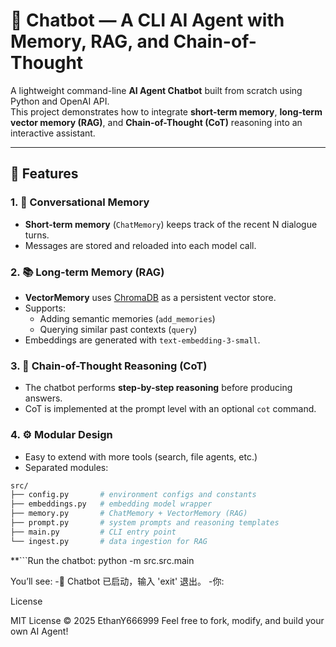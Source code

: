 # 🤖 Chatbot — A CLI AI Agent with Memory, RAG, and Chain-of-Thought

A lightweight command-line **AI Agent Chatbot** built from scratch using Python and OpenAI API.  
This project demonstrates how to integrate **short-term memory**, **long-term vector memory (RAG)**, and **Chain-of-Thought (CoT)** reasoning into an interactive assistant.

---

## 🧠 Features

### 1. 🔁 Conversational Memory
- **Short-term memory** (`ChatMemory`) keeps track of the recent N dialogue turns.  
- Messages are stored and reloaded into each model call.

### 2. 📚 Long-term Memory (RAG)
- **VectorMemory** uses [ChromaDB](https://docs.trychroma.com/) as a persistent vector store.  
- Supports:
  - Adding semantic memories (`add_memories`)
  - Querying similar past contexts (`query`)
- Embeddings are generated with `text-embedding-3-small`.

### 3. 🧩 Chain-of-Thought Reasoning (CoT)
- The chatbot performs **step-by-step reasoning** before producing answers.  
- CoT is implemented at the prompt level with an optional `cot` command.

### 4. ⚙️ Modular Design

- Easy to extend with more tools (search, file agents, etc.)
- Separated modules:

```bash
src/
├── config.py       # environment configs and constants
├── embeddings.py   # embedding model wrapper
├── memory.py       # ChatMemory + VectorMemory (RAG)
├── prompt.py       # system prompts and reasoning templates
├── main.py         # CLI entry point
└── ingest.py       # data ingestion for RAG
```



**```Run the chatbot:
python -m src.src.main

You’ll see:
-🤖 Chatbot 已启动，输入 'exit' 退出。
-你:

License

MIT License © 2025 EthanY666999
Feel free to fork, modify, and build your own AI Agent!
